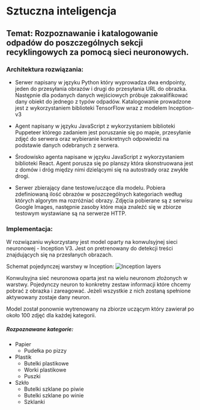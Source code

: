 # Sztuczna inteligencja

## Temat: Rozpoznawanie i katalogowanie odpadów do poszczególnych sekcji recyklingowych za pomocą sieci neuronowych.

### Architektura rozwiązania:
* Serwer napisany w języku Python który wyprowadza dwa endpointy, jeden do przesyłania obrazów i drugi do przesyłania URL do obrazka. Następnie dla podanych danych wejściowych próbuje zakwalifikować dany obiekt do jednego z typów odpadów. Katalogowanie prowadzone jest z wykorzystaniem biblioteki TensorFlow wraz z modelem Inception-v3 

* Agent napisany w języku JavaScript z wykorzystaniem biblioteki Puppeteer którego zadaniem jest poruszanie się po mapie, przesyłanie zdjęć do serwera oraz wybieranie konkretnych odpowiedzi na podstawie danych odebranych z serwera.

* Środowisko agenta napisane w języku JavaScript z wykorzystaniem biblioteki React. Agent porusza się po planszy która skonstruowana jest z domów i dróg między nimi dzielącymi się na autostrady oraz zwykłe drogi. 

* Serwer zbierający dane testowe/uczące dla modelu. Pobiera zdefiniowaną ilość obrazów w poszczególnych kategoriach według których algorytm ma rozróżniać obrazy. Zdjęcia pobierane są z serwisu Google Images, następnie zasoby które maja znaleźć się w zbiorze testowym wystawiane są na serwerze HTTP. 

### Implementacja:
W rozwiązaniu wykorzystany jest model oparty na konwulsyjnej sieci neuronowej - Inception V3.
Jest on pretrenowany do detekcji treści znajdujących się na przesłanych obrazach.

Schemat pojedynczej warstwy w Inception: 
![Inception layers](https://cdn-images-1.medium.com/max/1440/1*acUVChT9lBW4vKaAKQhOOw.png)

Konwulsyjna sieć neuronowa oparta jest na wielu neuronom złożonych w warstwy. Pojedynczy neuron to konkretny zestaw informacji które chcemy pobrać z obrazka i zareagować. Jeżeli wszystkie z nich zostaną spełnione aktywowany zostaje dany neuron. 

Model został ponownie wytrenowany na zbiorze uczącym który zawierał po około 100 zdjęć dla każdej kategorii.

##### Rozpoznawane kategorie:
* Papier
    * Pudełka po pizzy
* Plastik
    * Butelki plastikowe
    * Worki plastikowe
    * Puszki
* Szkło
    * Butelki szklane po piwie
    * Butelki szklane po winie
    * Szklanki


 